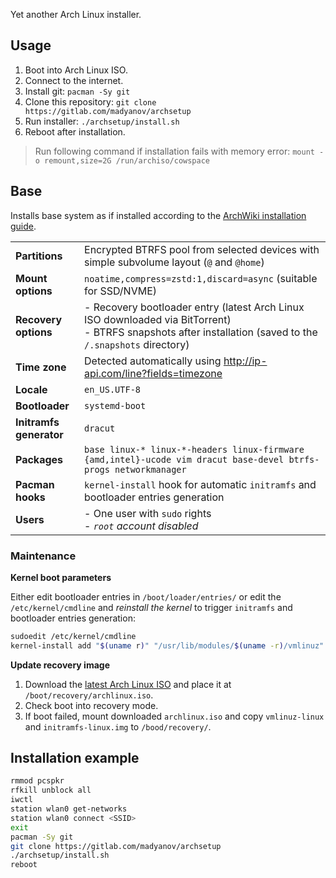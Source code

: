 Yet another Arch Linux installer.

## Usage

1. Boot into Arch Linux ISO.
2. Connect to the internet.
3. Install git: `pacman -Sy git`
4. Clone this repository: `git clone https://gitlab.com/madyanov/archsetup`
5. Run installer: `./archsetup/install.sh`
6. Reboot after installation.

> Run following command if installation fails with memory error: `mount -o remount,size=2G /run/archiso/cowspace`

## Base

Installs base system as if installed according to the [ArchWiki installation guide](https://wiki.archlinux.org/title/installation_guide).

|                           |                                                                                               |
| -                         | -                                                                                             |
| **Partitions**            | Encrypted BTRFS pool from selected devices with simple subvolume layout (`@` and `@home`)     |
| **Mount options**         | `noatime,compress=zstd:1,discard=async` (suitable for SSD/NVME)                               |
| **Recovery options**      | - Recovery bootloader entry (latest Arch Linux ISO downloaded via BitTorrent)<br>- BTRFS snapshots after installation (saved to the `/.snapshots` directory) |
| **Time zone**             | Detected automatically using http://ip-api.com/line?fields=timezone                           |
| **Locale**                | `en_US.UTF-8`                                                                                 |
| **Bootloader**            | `systemd-boot`                                                                                |
| **Initramfs generator**   | `dracut`                                                                                      |
| **Packages**              | `base linux-* linux-*-headers linux-firmware {amd,intel}-ucode vim dracut base-devel btrfs-progs networkmanager` |
| **Pacman hooks**          | `kernel-install` hook for automatic `initramfs` and bootloader entries generation             |
| **Users**                 | - One user with `sudo` rights<br>- *`root` account disabled*                                  |

### Maintenance

**Kernel boot parameters**

Either edit bootloader entries in `/boot/loader/entries/` or edit the `/etc/kernel/cmdline` and *reinstall the kernel* to trigger `initramfs` and bootloader entries generation:

```sh
sudoedit /etc/kernel/cmdline
kernel-install add "$(uname r)" "/usr/lib/modules/$(uname -r)/vmlinuz" # or just `pacman -S <kernel-package>`
```

**Update recovery image**

1. Download the [latest Arch Linux ISO](https://archlinux.org/download/) and place it at `/boot/recovery/archlinux.iso`.
2. Check boot into recovery mode.
3. If boot failed, mount downloaded `archlinux.iso` and copy `vmlinuz-linux` and `initramfs-linux.img` to `/bood/recovery/`.

## Installation example

```sh
rmmod pcspkr
rfkill unblock all
iwctl
station wlan0 get-networks
station wlan0 connect <SSID>
exit
pacman -Sy git
git clone https://gitlab.com/madyanov/archsetup
./archsetup/install.sh
reboot
```
